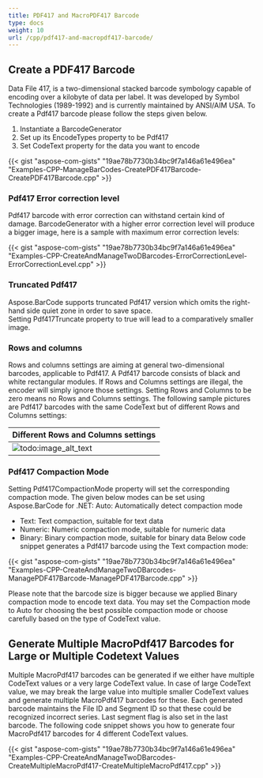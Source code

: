 ```yaml
---
title: PDF417 and MacroPDF417 Barcode
type: docs
weight: 10
url: /cpp/pdf417-and-macropdf417-barcode/
---
```


## **Create a PDF417 Barcode**
Data File 417, is a two-dimensional stacked barcode symbology capable of encoding over a kilobyte of data per label. It was developed by Symbol Technologies (1989-1992) and is currently maintained by ANSI/AIM USA. To create a Pdf417 barcode please follow the steps given below.

1. Instantiate a BarcodeGenerator
1. Set up its EncodeTypes property to be Pdf417
1. Set CodeText property for the data you want to encode

{{< gist "aspose-com-gists" "19ae78b7730b34bc9f7a146a61e496ea" "Examples-CPP-ManageBarCodes-CreatePDF417Barcode-CreatePDF417Barcode.cpp" >}}
### **Pdf417 Error correction level**
Pdf417 barcode with error correction can withstand certain kind of damage. BarcodeGenerator with a higher error correction level will produce a bigger image, here is a sample with maximum error correction levels:

{{< gist "aspose-com-gists" "19ae78b7730b34bc9f7a146a61e496ea" "Examples-CPP-CreateAndManageTwoDBarcodes-ErrorCorrectionLevel-ErrorCorrectionLevel.cpp" >}}
### **Truncated Pdf417**
Aspose.BarCode supports truncated Pdf417 version which omits the right-hand side quiet zone in order to save space. Setting Pdf417Truncate property to true will lead to a comparatively smaller image.
### **Rows and columns**
Rows and columns settings are aiming at general two-dimensional barcodes, applicable to Pdf417. A Pdf417 barcode consists of black and white rectangular modules. If Rows and Columns settings are illegal, the encoder will simply ignore those settings. Setting Rows and Columns to be zero means no Rows and Columns settings. The following sample pictures are Pdf417 barcodes with the same CodeText but of different Rows and Columns settings:

|**Different Rows and Columns settings**|
| :- |
|![todo:image_alt_text](/download/attachments/12943538/1865833799)|
### **Pdf417 Compaction Mode**
Setting Pdf417CompactionMode property will set the corresponding compaction mode. The given below modes can be set using Aspose.BarCode for .NET: Auto: Automatically detect compaction mode

- Text: Text compaction, suitable for text data
- Numeric: Numeric compaction mode, suitable for numeric data
- Binary: Binary compaction mode, suitable for binary data
  Below code snippet generates a Pdf417 barcode using the Text compaction mode:

{{< gist "aspose-com-gists" "19ae78b7730b34bc9f7a146a61e496ea" "Examples-CPP-CreateAndManageTwoDBarcodes-ManagePDF417Barcode-ManagePDF417Barcode.cpp" >}}



Please note that the barcode size is bigger because we applied Binary compaction mode to encode text data. You may set the Compaction mode to Auto for choosing the best possible compaction mode or choose carefully based on the type of CodeText value.
## **Generate Multiple MacroPdf417 Barcodes for Large or Multiple Codetext Values**
Multiple MacroPdf417 barcodes can be generated if we either have multiple CodeText values or a very large CodeText value. In case of large CodeText value, we may break the large value into multiple smaller CodeText values and generate multiple MacroPdf417 barcodes for these. Each generated barcode maintains the File ID and Segment ID so that these could be recognized incorrect series. Last segment flag is also set in the last barcode. The following code snippet shows you how to generate four MacroPdf417 barcodes for 4 different CodeText values.

{{< gist "aspose-com-gists" "19ae78b7730b34bc9f7a146a61e496ea" "Examples-CPP-CreateAndManageTwoDBarcodes-CreateMultipleMacroPdf417-CreateMultipleMacroPdf417.cpp" >}}
